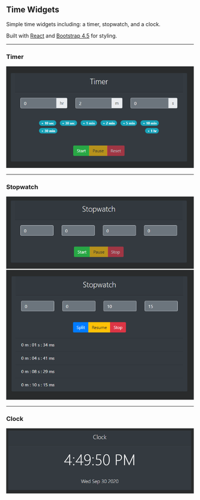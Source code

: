 ## Time Widgets

Simple time widgets including: a timer, stopwatch, and a clock.

Built with [React](https://reactjs.org/) and [Bootstrap 4.5](https://getbootstrap.com/docs/4.5/getting-started/introduction/) for styling.

---

### Timer

![Timer Screenshot](/assets/img/screenshots/timer-screenshot-01.png "Timer Screenshot")

---

### Stopwatch

![Stopwatch Screenshot](/assets/img/screenshots/stopwatch-screenshot-01.png "Stopwatch Screenshot")
![Stopwatch Screenshot](/assets/img/screenshots/stopwatch-screenshot-02.png "Stopwatch Screenshot")

---

### Clock

![Clock Screenshot](/assets/img/screenshots/clock-screenshot-01.png "Clock Screenshot")